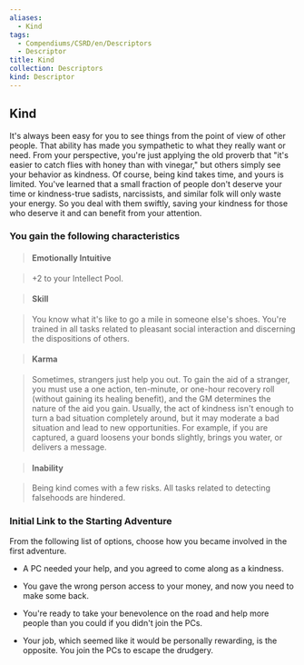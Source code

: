 ```yaml
---
aliases:
  - Kind
tags:
  - Compendiums/CSRD/en/Descriptors
  - Descriptor
title: Kind
collection: Descriptors
kind: Descriptor
---
```

## Kind    
It's always been easy for you to see things from the point of view of other people. That ability has made you sympathetic to what they really want or need. From your perspective, you're just applying the old proverb that "it's easier to catch flies with honey than with vinegar," but others simply see your behavior as kindness. Of course, being kind takes time, and yours is limited. You've learned that a small fraction of people don't deserve your time or kindness-true sadists, narcissists, and similar folk will only waste your energy. So you deal with them swiftly, saving your kindness for those who deserve it and can benefit from your attention.  
### You gain the following characteristics    
> #### Emotionally Intuitive  
> +2 to your Intellect Pool.    
  
> #### Skill  
> You know what it's like to go a mile in someone else's shoes. You're trained in all tasks related to pleasant social interaction and discerning the dispositions of others.    
  
> #### Karma  
> Sometimes, strangers just help you out. To gain the aid of a stranger, you must use a one action, ten-minute, or one-hour recovery roll (without gaining its healing benefit), and the GM determines the nature of the aid you gain. Usually, the act of kindness isn't enough to turn a bad situation completely around, but it may moderate a bad situation and lead to new opportunities. For example, if you are captured, a guard loosens your bonds slightly, brings you water, or delivers a message.    
  
> #### Inability  
> Being kind comes with a few risks. All tasks related to detecting falsehoods are hindered.    
  
### Initial Link to the Starting Adventure    
From the following list of options, choose how you became involved in the first adventure.    
- A PC needed your help, and you agreed to come along as a kindness.    
- You gave the wrong person access to your money, and now you need to make some back.    
- You're ready to take your benevolence on the road and help more people than you could if you didn't join the PCs.    
- Your job, which seemed like it would be personally rewarding, is the opposite. You join the PCs to escape the drudgery.  